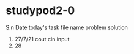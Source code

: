 # studypod2-0
 S.n   Date    today's task     file name       problem      solution
 1.   27/7/21  cout cin       input 
 2.    28
